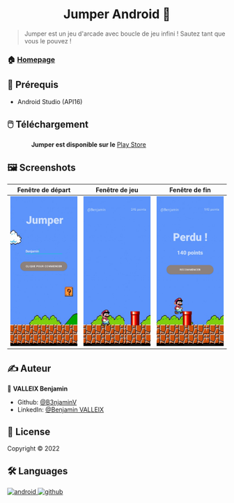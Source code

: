 <h1 align="center"> Jumper Android 👋</h1>

> Jumper est un jeu d'arcade avec boucle de jeu infini ! Sautez tant que vous le pouvez !

### 🏠 [Homepage](https://github.com/B3njaminV/)


## 📍 Prérequis

- Android Studio (API16)

## 🖱️ Téléchargement

&nbsp;&nbsp;&nbsp;&nbsp;&nbsp;&nbsp;&nbsp;&nbsp;&nbsp;&nbsp;&nbsp;&nbsp;&nbsp;&nbsp;**Jumper est disponible sur le** [Play Store](https://google.fr)

## 🖼️ Screenshots

| Fenêtre de départ | Fenêtre de jeu | Fenêtre de fin |
|-------------- | --------------| -------------- |
| ![Image](./jumper_picture/commencer.jpg) | ![Image](./jumper_picture/jeu.jpg) | ![Image](./jumper_picture/perdu.jpg) |

## ✍️ Auteur

👤 **VALLEIX Benjamin**

* Github: [@B3njaminV](https://github.com/B3njaminV)
* LinkedIn: [@Benjamin VALLEIX](https://www.linkedin.com/in/benjamin-valleix-27115719a)


## 📝 License

Copyright © 2022


## 🛠  Languages

<p>
    <a href="https://developer.android.com/studio" target="_blank">
        <img src="https://www.vectorlogo.zone/logos/android/android-icon.svg" alt="android" width="60" height="60"/>
    </a>
	<a href="https://github.com/" target="_blank">
        <img src="https://www.vectorlogo.zone/logos/github/github-icon.svg" alt="github" width="60" height="60"/>
    </a>
</p>
